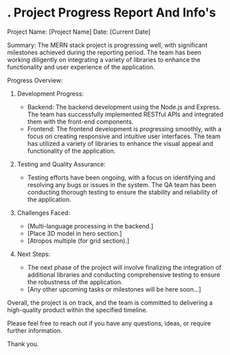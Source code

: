 # . Project Progress Report And Info's

Project Name: [Project Name]
Date: [Current Date]

Summary:
The MERN stack project is progressing well, with significant milestones achieved during the reporting period. The team has been working diligently on integrating a variety of libraries to enhance the functionality and user experience of the application.

Progress Overview:
1. Development Progress:
   - Backend: The backend development using the Node.js and Express. The team has successfully implemented RESTful APIs and integrated them with the front-end components.
   - Frontend: The frontend development is progressing smoothly, with a focus on creating responsive and intuitive user interfaces. The team has utilized a variety of libraries to enhance the visual appeal and functionality of the application.

2. Testing and Quality Assurance:
   - Testing efforts have been ongoing, with a focus on identifying and resolving any bugs or issues in the system. The QA team has been conducting thorough testing to ensure the stability and reliability of the application.

3. Challenges Faced:
   - [Multi-language processing in the backend.]
   - [Place 3D model in hero section.]
   - [Atropos multiple (for grid section).]
 
4. Next Steps:
   - The next phase of the project will involve finalizing the integration of additional libraries and conducting comprehensive testing to ensure the robustness of the application.
   - [Any other upcoming tasks or milestones will be here soon...]

Overall, the project is on track, and the team is committed to delivering a high-quality product within the specified timeline.

Please feel free to reach out if you have any questions, ideas, or require further information.

Thank you.
 

